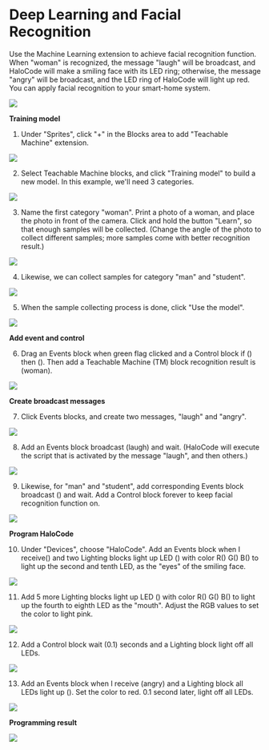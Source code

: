 # Deep Learning and Facial Recognition

Use the Machine Learning extension to achieve facial recognition function. When "woman" is recognized, the message "laugh" will be broadcast, and HaloCode will make a smiling face with its LED ring; otherwise, the message "angry" will be broadcast, and the LED ring of HaloCode will light up red. You can apply facial recognition to your smart-home system.

![](../../../../.gitbook/assets/0%20%2822%29.png)

**Training model**

1. Under "Sprites", click "+" in the Blocks area to add "Teachable Machine" extension.

![](../../../../.gitbook/assets/1.gif)

2. Select Teachable Machine blocks, and click "Training model" to build a new model. In this example, we'll need 3 categories.

![](../../../../.gitbook/assets/2%20%289%29.gif)

3. Name the first category "woman". Print a photo of a woman, and place the photo in front of the camera. Click and hold the button "Learn", so that enough samples will be collected. \(Change the angle of the photo to collect different samples; more samples come with better recognition result.\)

![](../../../../.gitbook/assets/3%20%285%29.gif)

4. Likewise, we can collect samples for category "man" and "student".

![](../../../../.gitbook/assets/4%20%286%29.gif)

5. When the sample collecting process is done, click "Use the model".

![](../../../../.gitbook/assets/5%20%284%29.gif)

**Add event and control**

6. Drag an Events block when green flag clicked and a Control block if \(\) then \(\). Then add a Teachable Machine \(TM\) block recognition result is \(woman\).

![](../../../../.gitbook/assets/6%20%2812%29.gif)

**Create broadcast messages**

7. Click Events blocks, and create two messages, "laugh" and "angry".

![](../../../../.gitbook/assets/7%20%2812%29.gif)

8. Add an Events block broadcast \(laugh\) and wait. \(HaloCode will execute the script that is activated by the message "laugh", and then others.\)

![](../../../../.gitbook/assets/8%20%283%29.gif)

9. Likewise, for "man" and "student", add corresponding Events block broadcast \(\) and wait. Add a Control block forever to keep facial recognition function on.

![](../../../../.gitbook/assets/9%20%288%29.gif)

**Program HaloCode**

10. Under "Devices", choose "HaloCode". Add an Events block when I receive\(\) and two Lighting blocks light up LED \(\) with color R\(\) G\(\) B\(\) to light up the second and tenth LED, as the "eyes" of the smiling face.

![](../../../../.gitbook/assets/10%20%282%29.gif)

11. Add 5 more Lighting blocks light up LED \(\) with color R\(\) G\(\) B\(\) to light up the fourth to eighth LED as the "mouth". Adjust the RGB values to set the color to light pink.

![](../../../../.gitbook/assets/11%20%281%29.gif)

12. Add a Control block wait \(0.1\) seconds and a Lighting block light off all LEDs.

![](../../../../.gitbook/assets/12%20%281%29.gif)

13. Add an Events block when I receive \(angry\) and a Lighting block all LEDs light up \(\). Set the color to red. 0.1 second later, light off all LEDs.

![](../../../../.gitbook/assets/13%20%284%29.gif)

**Programming result**

![](../../../../.gitbook/assets/14%20%283%29.gif)


